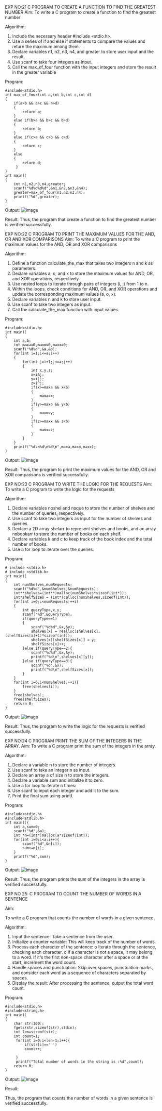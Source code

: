

EXP NO:21 C PROGRAM TO CREATE A FUNCTION TO FIND THE GREATEST NUMBER
Aim:
To write a C program to create a function to find the greatest number

Algorithm:
1.	Include the necessary header #include <stdio.h>.
2.	Use a series of if and else if statements to compare the values and return the maximum among them.
3.	Declare variables n1, n2, n3, n4, and greater to store user input and the result.
4.	Use scanf to take four integers as input.
5.	Call the max_of_four function with the input integers and store the result in the greater variable
 
Program:
```
#include<stdio.h>
int max_of_four(int a,int b,int c,int d)
{
    if(a>b && a>c && a>d)
    {
        return a;     
    }
    else if(b>a && b>c && b>d)
    {
        return b;       
    }
    else if(c>a && c>b && c>d)
    {
        return c;        
    }
    else
    {
        return d;
     } 
}
int main()
{
    int n1,n2,n3,n4,greater;
    scanf("%d%d%d%d",&n1,&n2,&n3,&n4); 
    greater=max_of_four(n1,n2,n3,n4);
    printf("%d",greater);
}
```
Output:
![image](https://github.com/user-attachments/assets/ee762e57-9d38-4b28-86e5-3582f6ab672e)

Result:
Thus, the program  that create a function to find the greatest number is verified successfully.


 
EXP NO:22 C PROGRAM TO PRINT THE MAXIMUM VALUES FOR THE AND, OR AND  XOR COMPARISONS
Aim:
To write a C program to print the maximum values for the AND, OR and XOR comparisons

Algorithm:
1.	Define a function calculate_the_max that takes two integers n and k as parameters.
2.	Declare variables a, o, and x to store the maximum values for AND, OR, and XOR operations, respectively.
3.	Use nested loops to iterate through pairs of integers (i, j) from 1 to n.
4.	Within the loops, check conditions for AND, OR, and XOR operations and update the corresponding maximum values (a, o, x).
5.	Declare variables n and k to store user input.
6.	Use scanf to take two integers as input.
7.	Call the calculate_the_max function with input values.
 
Program:
```
#include<stdio.h>
int main()
{
    int a,b;
    int maxa=0,maxo=0,maxx=0;
    scanf("%d%d",&a,&b);
    for(int i=1;i<=a;i++)
    {
        for(int j=i+1;j<=a;j++)
        {
            int x,y,z;
            x=i&j;
            y=i|j;
            z=i^j;
            if(x>=maxa && x<b)
            {
                maxa=x;
            }
            if(y>=maxo && y<b)
            {
                maxo=y;
            }
            if(z>=maxx && z<b)
            {
                maxx=z;
            }
        }
    }
    printf("%d\n%d\n%d\n",maxa,maxo,maxx);
}
```
Output:
![image](https://github.com/user-attachments/assets/d250e38b-b3f8-4dac-b55c-d129e7677680)

Result:
Thus, the program to print the maximum values for the AND, OR and XOR comparisons
is verified successfully.


 
EXP NO:23 C PROGRAM TO WRITE THE LOGIC FOR THE REQUESTS
Aim:
To write a C program to write the logic for the requests

Algorithm:
1.	Declare variables noshel and noque to store the number of shelves and the number of queries, respectively.
2.	Use scanf to take two integers as input for the number of shelves and queries.
3.	Declare a 2D array shelarr to represent shelves and books, and an array nobookarr to store the number of books on each shelf.
4.	Declare variables k and c to keep track of the book index and the total number of books.
5.	Use a for loop to iterate over the queries.
 
Program:
```
# include <stdio.h>
# include <stdlib.h>
int main()
{
    int numShelves,numRequests;
    scanf("%d%d",&numShelves,&numRequests);
    int**shelves=(int**)malloc(numShelves*sizeof(int*));
    int*shelfSizes = (int*)calloc(numShelves,sizeof(int));
    for(int i=0;i<numRequests;++i)
    {
        int queryType,x,y;
        scanf("%d",&queryType);
        if(queryType==1)
        {
            scanf("%d%d",&x,&y);
            shelves[x] = realloc(shelves[x],(shelfSizes[x]+1)*sizeof(int));
            shelves[x][shelfSizes[x]] = y;
            shelfSizes[x]++;
        }else if(queryType==2){
            scanf("%d%d",&x,&y);
            printf("%d\n",shelves[x][y]);
        }else if(queryType==3){
            scanf("%d",&x);
            printf("%d\n",shelfSizes[x]);
        }
    }
    for(int i=0;i<numShelves;++i){
        free(shelves[i]);
    }
    free(shelves);
    free(shelfSizes);
    return 0;
}
```
Output:
![image](https://github.com/user-attachments/assets/16d7fcc4-9492-431a-ad18-c37a5013dc41)

Result:
Thus, the program to write the logic for the requests is verified successfully.


 
EXP NO:24 C PROGRAM PRINT THE SUM OF THE INTEGERS IN THE ARRAY.
Aim:
To write a C program print the sum of the integers in the array.

Algorithm:
1.	Declare a variable n to store the number of integers.
2.	Use scanf to take an integer n as input.
3.	Declare an array a of size n to store the integers.
4.	Declare a variable sum and initialize it to zero.
5.	Use a for loop to iterate n times:
6.	Use scanf to input each integer and add it to the sum.
7.	Print the final sum using printf.



Program:
```
#include<stdio.h>
#include<stdlib.h>
int main(){
    int a,sum=0;
    scanf("%d",&a);
    int *n=(int*)malloc(a*sizeof(int));
    for(int i=0;i<a;i++){
        scanf("%d",&n[i]);
        sum+=n[i];
    }
    printf("%d",sum);
}
```
Output:
![image](https://github.com/user-attachments/assets/8371a99a-9973-47d5-aac5-4c3088f50761)

Result:
Thus, the program prints the sum of the integers in the array is verified successfully.


 
EXP NO 25: C PROGRAM TO COUNT THE NUMBER OF WORDS IN A      SENTENCE



Aim:

To write a C program that counts the number of words in a given sentence.

Algorithm:

1.	Input the sentence: Take a sentence from the user.
2.	Initialize a counter variable: This will keep track of the number of words.
3.	Process each character of the sentence:
o	Iterate through the sentence, checking each character.
o	If a character is not a space, it may belong to a word. If it's the first non-space character after a space or at the start, increment the word count.
4.	Handle spaces and punctuation: Skip over spaces, punctuation marks, and consider each word as a sequence of characters separated by spaces.
5.	Display the result: After processing the sentence, output the total word count.



Program:
```
#include<stdio.h>
#include<string.h>
int main()
{
    char str[100];
    fgets(str,sizeof(str),stdin);
    int len=sizeof(str);
    int count=1;
     for(int i=0;i<len-1;i++){
         if(str[i]==' ')
         count++;
         
     }
     printf("Total number of words in the string is :%d",count);
    return 0;
}

```
Output:
![image](https://github.com/user-attachments/assets/b0b10555-b867-4e04-848d-7883fdbb8e3a)

Result:

Thus, the program that counts the number of words in a given sentence is verified 
successfully.
